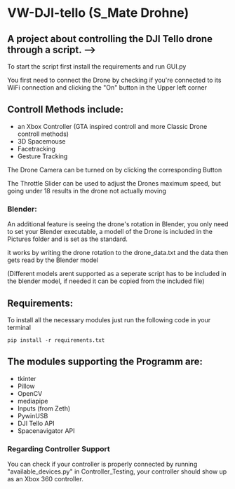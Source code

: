 # **VW-DJI-tello (S_Mate Drohne)**
## A project about controlling the DJI Tello drone through a script. -->

To start the script first install the requirements and run GUI.py

You first need to connect the Drone by checking if you're connected to its WiFi connection and clicking the "On" button in the Upper left corner
## Controll Methods include:
 - an Xbox Controller (GTA inspired controll and more Classic Drone controll methods)
 - 3D Spacemouse
 - Facetracking
 - Gesture Tracking

The Drone Camera can be turned on by clicking the corresponding Button

The Throttle Slider can be used to adjust the Drones maximum speed, but going under 18 results in the drone not actually moving

### Blender:
An additional feature is seeing the drone's rotation in Blender, you only need to set your Blender executable, a modell of the Drone is included in the Pictures folder and is set as the standard.

it works by writing the drone rotation to the drone_data.txt and the data then gets read by the Blender model

(Different models arent supported as a seperate script has to be included in the blender model, if needed it can be copied from the included file)

## Requirements:
To install all the necessary modules just run the following code in your terminal 

    pip install -r requirements.txt

## The modules supporting the Programm are:
 - tkinter
 - Pillow
 - OpenCV
 - mediapipe
 - Inputs (from Zeth)
 - PywinUSB
 - DJI Tello API
 - Spacenavigator API

### **Regarding Controller Support**

You can check if your controller is properly connected by running "available_devices.py" in Controller_Testing, your controller should show up as an Xbox 360 controller.